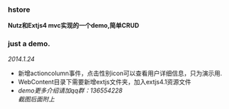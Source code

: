 ### hstore  

**Nutz和Extjs4 mvc实现的一个demo,简单CRUD**  
### just a demo.

_2014.1.24_  

+ 新增actioncolumn事件，点击性别icon可以查看用户详细信息，只为演示用.  
+ WebContent目录下需要新增extjs文件夹，加入extjs4.1资源文件  
+ _demo更多介绍请加qq群：*136554228*_  
_截图后面附上_

